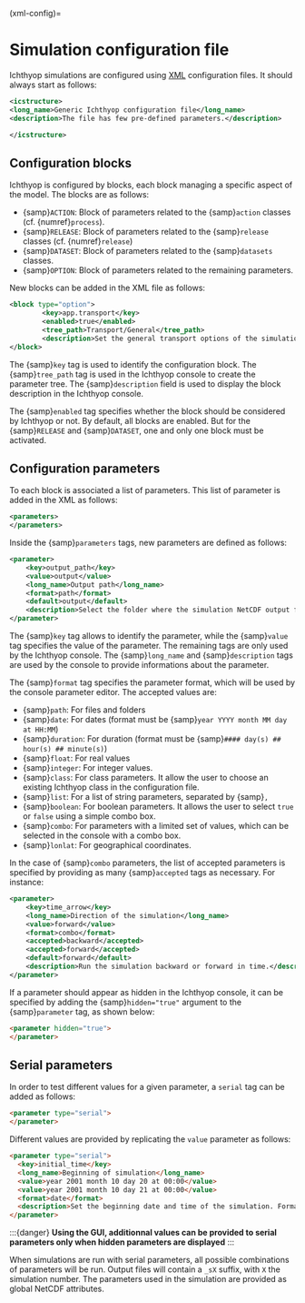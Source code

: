 (xml-config)=

# Simulation configuration file

Ichthyop simulations are configured using [XML](https://en.wikipedia.org/wiki/XML) configuration files. It should always start as follows:

```XML
<icstructure>
<long_name>Generic Ichthyop configuration file</long_name>
<description>The file has few pre-defined parameters.</description>

</icstructure>
```

## Configuration blocks

Ichthyop is configured by blocks, each block managing a specific aspect of the model. The blocks are as follows:

- {samp}`ACTION`: Block of parameters related to the {samp}`action` classes (cf. {numref}`process`).
- {samp}`RELEASE`: Block of parameters related to the {samp}`release` classes (cf. {numref}`release`)
- {samp}`DATASET`: Block of parameters related to the {samp}`datasets` classes.
- {samp}`OPTION`: Block of parameters related to the remaining parameters.

New blocks can be added in the XML file as follows:

```XML
<block type="option">
        <key>app.transport</key>
        <enabled>true</enabled>
        <tree_path>Transport/General</tree_path>
        <description>Set the general transport options of the simulation.</description>
</block>
```

The {samp}`key` tag is used to identify the configuration block. The {samp}`tree_path` tag is used in the Ichthyop console to
create the parameter tree. The {samp}`description` field is used to display the block description in the
Ichthyop console.

The {samp}`enabled` tag specifies whether the block should be considered by Ichthyop or not. By default, all blocks are enabled.
But for the {samp}`RELEASE` and {samp}`DATASET`, one and only one block must be activated.

## Configuration parameters

To each block is associated a list of parameters. This list of parameter is added in the XML as follows:

```XML
<parameters>
</parameters>
```

Inside the {samp}`parameters` tags, new parameters are defined as follows:

```XML
<parameter>
    <key>output_path</key>
    <value>output</value>
    <long_name>Output path</long_name>
    <format>path</format>
    <default>output</default>
    <description>Select the folder where the simulation NetCDF output file should be saved.</description>
</parameter>
```

The {samp}`key` tag allows to identify the parameter, while the {samp}`value` tag specifies the value of the parameter. The
remaining tags are only used by the Ichthyop console.  The {samp}`long_name` and {samp}`description` tags are used by the console
to provide informations about the parameter.

The {samp}`format` tag specifies the parameter format, which will be used by the console parameter editor. The accepted values are:

- {samp}`path`: For files and folders
- {samp}`date`: For dates (format must be {samp}`year YYYY month MM day at HH:MM`)
- {samp}`duration`: For duration (format must be {samp}`#### day(s) ## hour(s) ## minute(s)`)
- {samp}`float`: For real values
- {samp}`integer`: For integer values.
- {samp}`class`: For class parameters. It allow the user to choose an existing Ichthyop class in the configuration file.
- {samp}`list`: For a list of string parameters, separated by {samp}`,`
- {samp}`boolean`: For boolean parameters. It allows the user to select `true` or `false` using a simple combo box.
- {samp}`combo`: For parameters with a limited set of values, which can be selected in the console with a combo box.
- {samp}`lonlat`: For geographical coordinates.

In the case of {samp}`combo` parameters, the list of accepted parameters is specified by
providing as many {samp}`accepted` tags as necessary. For instance:

```XML
<parameter>
    <key>time_arrow</key>
    <long_name>Direction of the simulation</long_name>
    <value>forward</value>
    <format>combo</format>
    <accepted>backward</accepted>
    <accepted>forward</accepted>
    <default>forward</default>
    <description>Run the simulation backward or forward in time.</description>
</parameter>
```

If a parameter should appear as hidden in the Ichthyop console, it can be specified by adding the
{samp}`hidden="true"` argument to the {samp}`parameter` tag, as shown below:

```HTML
<parameter hidden="true">
</parameter>
```

## Serial parameters

In order to test different values for a given parameter, a `serial` tag can be added as follows:

```HTML
<parameter type="serial">
</parameter>
```

Different values are provided by replicating the `value` parameter as follows:

```HTML
<parameter type="serial">
  <key>initial_time</key>
  <long_name>Beginning of simulation</long_name>
  <value>year 2001 month 10 day 20 at 00:00</value>
  <value>year 2001 month 10 day 21 at 00:00</value>
  <format>date</format>
  <description>Set the beginning date and time of the simulation. Format: year #### month ## day ## at HH:mm.</description>
</parameter>
```

:::{danger}
**Using the GUI, additionnal values can be provided to serial parameters only when hidden parameters are
displayed**
:::

When simulations are run with serial parameters, all possible combinations of parameters will be run. Output files
will contain a `_sX` suffix, with `X` the simulation number. The parameters used in the simulation are provided as
global NetCDF attributes.
